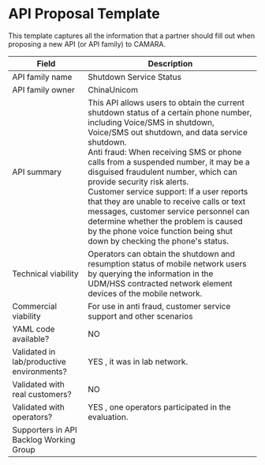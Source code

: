 # API Proposal Template
This template captures all the information that a partner should fill out when proposing a new API (or API family) to CAMARA.


| **Field** | Description | 
| ---- | ----- |
| API family name | Shutdown Service Status |
| API family owner | ChinaUnicom |
| API summary | This API allows users to obtain the current shutdown status of a certain phone number, including Voice/SMS in shutdown, Voice/SMS out shutdown, and data service shutdown.<br>Anti fraud: When receiving SMS or phone calls from a suspended number, it may be a disguised fraudulent number, which can provide security risk alerts.<br>Customer service support: If a user reports that they are unable to receive calls or text messages, customer service personnel can determine whether the problem is caused by the phone voice function being shut down by checking the phone's status. |
| Technical viability | Operators can obtain the shutdown and resumption status of mobile network users by querying the information in the UDM/HSS contracted network element devices of the mobile network. 
| Commercial viability | For use in anti fraud, customer service support and other scenarios|
| YAML code available? | NO |
| Validated in lab/productive environments? | YES , it was in lab network. |
| Validated with real customers? | NO |
| Validated with operators? | YES , one operators participated in the evaluation. |
| Supporters in API Backlog Working Group |  |
